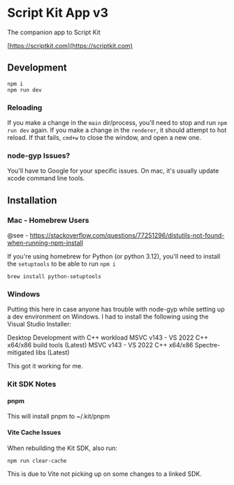 # Script Kit App v3

The companion app to Script Kit

[https://scriptkit.com](https://scriptkit.com)

## Development

```
npm i
npm run dev
```

### Reloading

If you make a change in the `main` dir/process, you'll need to stop and run `npm run dev` again.
If you make a change in the `renderer`, it should attempt to hot reload. If that fails, `cmd+w` to close the window, and open a new one.


### node-gyp Issues?

You'll have to Google for your specific issues. On mac, it's usually update xcode command line tools.


## Installation

### Mac - Homebrew Users

@see - https://stackoverflow.com/questions/77251296/distutils-not-found-when-running-npm-install

If you're using homebrew for Python (or python 3.12), you'll need to install the `setuptools` to be able to run `npm i`

```
brew install python-setuptools
```

### Windows
Putting this here in case anyone has trouble with node-gyp while setting up a dev environment on Windows. I had to install the following using the Visual Studio Installer:

Desktop Development with C++ workload
MSVC v143 - VS 2022 C++ x64/x86 build tools (Latest)
MSVC v143 - VS 2022 C++ x64/x86 Spectre-mitigated libs (Latest)

This got it working for me.


### Kit SDK Notes

#### pnpm

This will install pnpm to ~/.kit/pnpm
#### Vite Cache Issues

When rebuilding the Kit SDK, also run:

```
npm run clear-cache
```

This is due to Vite not picking up on some changes to a linked SDK.

